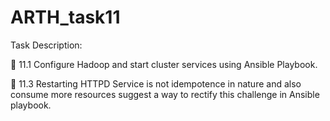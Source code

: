 # ARTH_task11

Task Description:

🔰 11.1 Configure Hadoop and start cluster services using Ansible Playbook.

🔰 11.3 Restarting HTTPD Service is not idempotence in nature and also consume more resources suggest a way to rectify this challenge in Ansible playbook.

